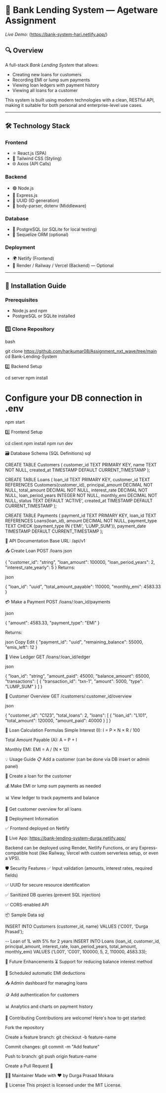 # 🏦 Bank Lending System — Agetware Assignment

*Live Demo:* (https://bank-system-hari.netlify.app/)

## 🔍 Overview

A full-stack *Bank Lending System* that allows:

- Creating new loans for customers
- Recording EMI or lump sum payments
- Viewing loan ledgers with payment history
- Viewing all loans for a customer

This system is built using modern technologies with a clean, RESTful API, making it suitable for both personal and enterprise-level use cases.

---

## 🛠 Technology Stack

### Frontend
- ⚛ React.js (SPA)
- 🎨 Tailwind CSS (Styling)
- 🌐 Axios (API Calls)

### Backend
- 🟢 Node.js
- 🚂 Express.js
- 🔐 UUID (ID generation)
- 🧮 body-parser, dotenv (Middleware)

### Database
- 🐘 PostgreSQL (or SQLite for local testing)
- 🧰 Sequelize ORM (optional)

### Deployment
- 🌍 Netlify (Frontend)
- 🚀 Render / Railway / Vercel (Backend) — Optional

---

## 🧩 Installation Guide

### Prerequisites
- Node.js and npm
- PostgreSQL or SQLite installed

### 1️⃣ Clone Repository

bash

git clone https://github.com/harikumar08/Assignment_nxt_wave/tree/main
cd Bank-Lending-System


2️⃣ Backend Setup

cd server
npm install
# Configure your DB connection in .env
npm start

3️⃣ Frontend Setup

cd client
npm install
npm run dev

🗃 Database Schema (SQL Definitions)
sql

CREATE TABLE Customers (
  customer_id TEXT PRIMARY KEY,
  name TEXT NOT NULL,
  created_at TIMESTAMP DEFAULT CURRENT_TIMESTAMP
);

CREATE TABLE Loans (
  loan_id TEXT PRIMARY KEY,
  customer_id TEXT REFERENCES Customers(customer_id),
  principal_amount DECIMAL NOT NULL,
  total_amount DECIMAL NOT NULL,
  interest_rate DECIMAL NOT NULL,
  loan_period_years INTEGER NOT NULL,
  monthly_emi DECIMAL NOT NULL,
  status TEXT DEFAULT 'ACTIVE',
  created_at TIMESTAMP DEFAULT CURRENT_TIMESTAMP
);

CREATE TABLE Payments (
  payment_id TEXT PRIMARY KEY,
  loan_id TEXT REFERENCES Loans(loan_id),
  amount DECIMAL NOT NULL,
  payment_type TEXT CHECK (payment_type IN ('EMI', 'LUMP_SUM')),
  payment_date TIMESTAMP DEFAULT CURRENT_TIMESTAMP
);


📡 API Documentation
Base URL: /api/v1

📤 Create Loan
POST /loans
json

{
  "customer_id": "string",
  "loan_amount": 100000,
  "loan_period_years": 2,
  "interest_rate_yearly": 5
}
Returns:

json

{
  "loan_id": "uuid",
  "total_amount_payable": 110000,
  "monthly_emi": 4583.33
}

💳 Make a Payment
POST /loans/:loan_id/payments

json

{
  "amount": 4583.33,
  "payment_type": "EMI"
}

Returns:

json
Copy
Edit
{
  "payment_id": "uuid",
  "remaining_balance": 55000,
  "emis_left": 12
}

📒 View Ledger
GET /loans/:loan_id/ledger

json

{
  "loan_id": "string",
  "amount_paid": 45000,
  "balance_amount": 65000,
  "transactions": [
    {
      "transaction_id": "txn-1",
      "amount": 5000,
      "type": "LUMP_SUM"
    }
  ]
}

🧾 Customer Overview
GET /customers/:customer_id/overview

json

{
  "customer_id": "C123",
  "total_loans": 2,
  "loans": [
    {
      "loan_id": "L101",
      "total_amount": 120000,
      "amount_paid": 40000
    }
  ]
}

🧮 Loan Calculation Formulas
Simple Interest (I): I = P × N × R / 100

Total Amount Payable (A): A = P + I

Monthly EMI: EMI = A / (N × 12)

💡 Usage Guide
📋 Add a customer (can be done via DB insert or admin panel)

📝 Create a loan for the customer

💰 Make EMI or lump sum payments as needed

📊 View ledger to track payments and balance

🧾 Get customer overview for all loans

🚀 Deployment Information

✅ Frontend deployed on Netlify

🔗 Live App: https://bank-lending-system-durga.netlify.app/

Backend can be deployed using Render, Netlify Functions, or any Express-compatible host (like Railway, Vercel with custom serverless setup, or even a VPS).

🛡 Security Features
✅ Input validation (amounts, interest rates, required fields)

✅ UUID for secure resource identification

✅ Sanitized DB queries (prevent SQL injection)

✅ CORS-enabled API

📦 Sample Data
sql

INSERT INTO Customers (customer_id, name) VALUES ('C001', 'Durga Prasad');

-- Loan of 1L with 5% for 2 years
INSERT INTO Loans (loan_id, customer_id, principal_amount, interest_rate, loan_period_years, total_amount, monthly_emi)
VALUES ('L001', 'C001', 100000, 5, 2, 110000, 4583.33);

🌱 Future Enhancements
⏳ Support for reducing balance interest method

📆 Scheduled automatic EMI deductions

📥 Admin dashboard for managing loans

🪙 Add authentication for customers

📊 Analytics and charts on payment history

🤝 Contributing
Contributions are welcome! Here's how to get started:

Fork the repository

Create a feature branch: git checkout -b feature-name

Commit changes: git commit -m "Add feature"

Push to branch: git push origin feature-name

Create a Pull Request 🎉

🧑‍💻 Maintainer
Made with ❤ by Durga Prasad Mokara

📄 License
This project is licensed under the MIT License.
